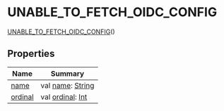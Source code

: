 # UNABLE_TO_FETCH_OIDC_CONFIG


[UNABLE_TO_FETCH_OIDC_CONFIG](index.md)()

## Properties

| Name | Summary |
|---|---|
| [name](../-n-o-t_-a-u-t-h-e-n-t-i-c-a-t-e-d/index.md#-372974862%2FProperties%2F1239322798) | val [name](../-n-o-t_-a-u-t-h-e-n-t-i-c-a-t-e-d/index.md#-372974862%2FProperties%2F1239322798): [String](https://kotlinlang.org/api/latest/jvm/stdlib/kotlin/-string/index.html) |
| [ordinal](../-n-o-t_-a-u-t-h-e-n-t-i-c-a-t-e-d/index.md#-739389684%2FProperties%2F1239322798) | val [ordinal](../-n-o-t_-a-u-t-h-e-n-t-i-c-a-t-e-d/index.md#-739389684%2FProperties%2F1239322798): [Int](https://kotlinlang.org/api/latest/jvm/stdlib/kotlin/-int/index.html) |
